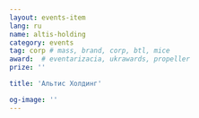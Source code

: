 ```yaml
---
layout: events-item
lang: ru
name: altis-holding
category: events
tag: corp # mass, brand, corp, btl, mice
award:  # eventarizacia, ukrawards, propeller
prize: ''

title: 'Альтис Холдинг'

og-image: ''
---
```

